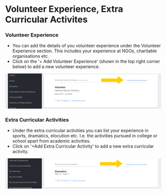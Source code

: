 # Volunteer Experience, Extra Curricular Activites

### Volunteer Experience

* You can add the details of you volunteer experience under the Volunteer Experience section. This includes your experience at NGOs, charitable organisations etc. 
* Click on the '+ Add Volunteer Experience' \(shown in the top right corner below\) to add a new volunteer experience.

![](../../.gitbook/assets/image%20%28182%29.png)

### Extra Curricular Activities

* Under the extra curricular activities you can list your experience in sports, dramatics, elocution etc. I.e. the activities pursued in college or school apart from academic activities.
* Click on '+Add Extra Curricular Activity' to add a new extra curricular activity.

![](../../.gitbook/assets/image%20%28186%29.png)



